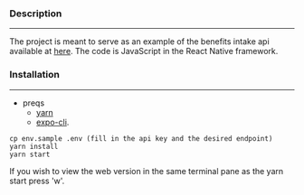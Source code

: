 ### Description
---
The project is meant to serve as an example of the benefits intake api available at [here](https://developer.va.gov).  The code is JavaScript in the React Native framework.

### Installation
---
- preqs 
  - [yarn](https://yarnpkg.com/lang/en/docs/install/) 
  - [expo-cli](https://docs.expo.io/versions/latest/workflow/expo-cli/).
```
cp env.sample .env (fill in the api key and the desired endpoint)
yarn install
yarn start
```

If you wish to view the web version in the same terminal pane as the yarn start press 'w'.
